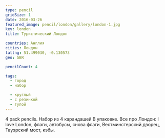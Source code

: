 ```yaml
---
type: pencil
gridSize: 1
date: 2016-03-26
featured_image: pencil/london/gallery/london-1.jpg
key: london
title: Туристический Лондон

countries: Англия
cities: Лондон
latlng: 51.499030, -0.130573
geo: GBR

pencilCount: 4

tags:
  - город
  - набор

  - круглый
  - с резинкой
  - тупой
---
```


4 pack pencils. Набор из 4 карандашей В упаковке. Все про Лондон: I love London, флаги, автобусы, снова флаги, Вестминстерский дворец, Тауэрский мост, кэбы.
